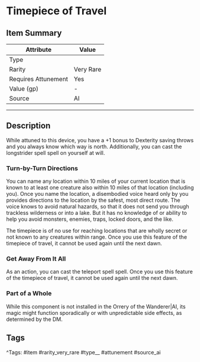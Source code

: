# Timepiece of Travel

## Item Summary

| Attribute            | Value                        |
|----------------------|------------------------------|
| Type                 |   |
| Rarity               | Very Rare             |
| Requires Attunement  | Yes                |
| Value (gp)           | -    |
| Source               | AI |

---

## Description

While attuned to this device, you have a +1 bonus to Dexterity saving throws and you always know which way is north. Additionally, you can cast the longstrider spell spell on yourself at will.

### Turn-by-Turn Directions

You can name any location within 10 miles of your current location that is known to at least one creature also within 10 miles of that location (including you). Once you name the location, a disembodied voice heard only by you provides directions to the location by the safest, most direct route. The voice knows to avoid natural hazards, so that it does not send you through trackless wilderness or into a lake. But it has no knowledge of or ability to help you avoid monsters, enemies, traps, locked doors, and the like.

The timepiece is of no use for reaching locations that are wholly secret or not known to any creatures within range. Once you use this feature of the timepiece of travel, it cannot be used again until the next dawn.

### Get Away From It All

As an action, you can cast the teleport spell spell. Once you use this feature of the timepiece of travel, it cannot be used again until the next dawn.

### Part of a Whole

While this component is not installed in the Orrery of the Wanderer|AI, its magic might function sporadically or with unpredictable side effects, as determined by the DM.

## Tags

^Tags: #item #rarity_very_rare #type__ #attunement #source_ai